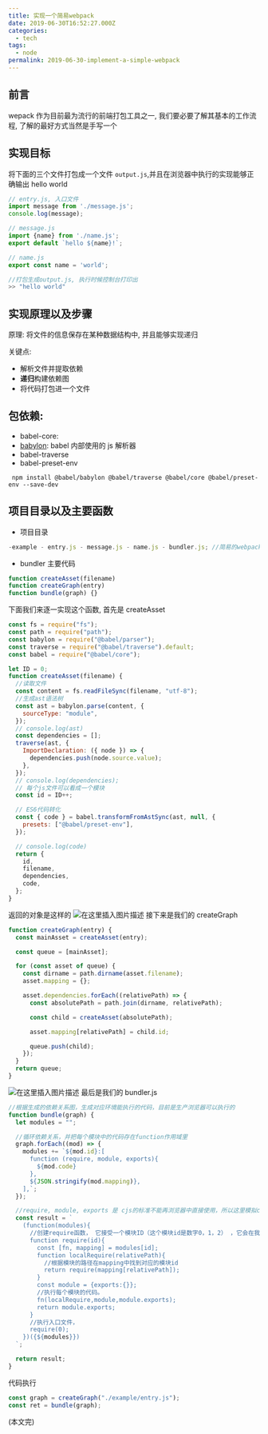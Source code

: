 ```yaml
---
title: 实现一个简易webpack
date: 2019-06-30T16:52:27.000Z
categories:
  - tech
tags:
  - node
permalink: 2019-06-30-implement-a-simple-webpack
---
```


## 前言

wepack 作为目前最为流行的前端打包工具之一, 我们要必要了解其基本的工作流程, 了解的最好方式当然是手写一个

## 实现目标

将下面的三个文件打包成一个文件 `output.js`,并且在浏览器中执行的实现能够正确输出 hello world

```js
// entry.js, 入口文件
import message from './message.js';
console.log(message);

// message.js
import {name} from './name.js';
export default `hello ${name}!`;

// name.js
export const name = 'world';

//打包生成output.js, 执行时候控制台打印出
>> "hello world"
```

## 实现原理以及步骤

原理: 将文件的信息保存在某种数据结构中, 并且能够实现递归

关键点:

- 解析文件并提取依赖
- **递归**构建依赖图
- 将代码打包进一个文件

## 包依赖:

- babel-core:
- [babylon](https://www.npmjs.com/package/babylon): babel 内部使用的 js 解析器
- babel-traverse
- babel-preset-env

```
 npm install @babel/babylon @babel/traverse @babel/core @babel/preset-env --save-dev
```

## 项目目录以及主要函数

- 项目目录

```js
-example - entry.js - message.js - name.js - bundler.js; //简易的webpack
```

- bundler 主要代码

```js
function createAsset(filename)
function createGraph(entry)
function bundle(graph) {}
```

下面我们来逐一实现这个函数, 首先是 createAsset

```js
const fs = require("fs");
const path = require("path");
const babylon = require("@babel/parser");
const traverse = require("@babel/traverse").default;
const babel = require("@babel/core");

let ID = 0;
function createAsset(filename) {
  //读取文件
  const content = fs.readFileSync(filename, "utf-8");
  //生成ast语法树
  const ast = babylon.parse(content, {
    sourceType: "module",
  });
  // console.log(ast)
  const dependencies = [];
  traverse(ast, {
    ImportDeclaration: ({ node }) => {
      dependencies.push(node.source.value);
    },
  });
  // console.log(dependencies);
  // 每个js文件可以看成一个模块
  const id = ID++;

  // ES6代码转化
  const { code } = babel.transformFromAstSync(ast, null, {
    presets: ["@babel/preset-env"],
  });

  // console.log(code)
  return {
    id,
    filename,
    dependencies,
    code,
  };
}
```

返回的对象是这样的
![在这里插入图片描述](https://img-blog.csdnimg.cn/20190325201414249.png?x-oss-process=2019/watermark,type_ZmFuZ3poZW5naGVpdGk,shadow_10,text_aHR0cHM6Ly9ibG9nLmNzZG4ubmV0L3podWFueWVtYW5vbmc=,size_16,color_FFFFFF,t_70)
接下来是我们的 createGraph

```js
function createGraph(entry) {
  const mainAsset = createAsset(entry);

  const queue = [mainAsset];

  for (const asset of queue) {
    const dirname = path.dirname(asset.filename);
    asset.mapping = {};

    asset.dependencies.forEach((relativePath) => {
      const absolutePath = path.join(dirname, relativePath);

      const child = createAsset(absolutePath);

      asset.mapping[relativePath] = child.id;

      queue.push(child);
    });
  }
  return queue;
}
```

![在这里插入图片描述](https://img-blog.csdnimg.cn/20190325201436280.png?x-oss-process=2019/watermark,type_ZmFuZ3poZW5naGVpdGk,shadow_10,text_aHR0cHM6Ly9ibG9nLmNzZG4ubmV0L3podWFueWVtYW5vbmc=,size_16,color_FFFFFF,t_70)
最后是我们的 bundler.js

```js
//根据生成的依赖关系图，生成对应环境能执行的代码，目前是生产浏览器可以执行的
function bundle(graph) {
  let modules = "";

  //循环依赖关系，并把每个模块中的代码存在function作用域里
  graph.forEach((mod) => {
    modules += `${mod.id}:[
      function (require, module, exports){
        ${mod.code}
      },
      ${JSON.stringify(mod.mapping)},
    ],`;
  });

  //require, module, exports 是 cjs的标准不能再浏览器中直接使用，所以这里模拟cjs模块加载，执行，导出操作。
  const result = `
    (function(modules){
      //创建require函数， 它接受一个模块ID（这个模块id是数字0，1，2） ，它会在我们上面定义 modules 中找到对应是模块.
      function require(id){
        const [fn, mapping] = modules[id];
        function localRequire(relativePath){
          //根据模块的路径在mapping中找到对应的模块id
          return require(mapping[relativePath]);
        }
        const module = {exports:{}};
        //执行每个模块的代码。
        fn(localRequire,module,module.exports);
        return module.exports;
      }
      //执行入口文件，
      require(0);
    })({${modules}})
  `;

  return result;
}
```

代码执行

```js
const graph = createGraph("./example/entry.js");
const ret = bundle(graph);
```

(本文完)
